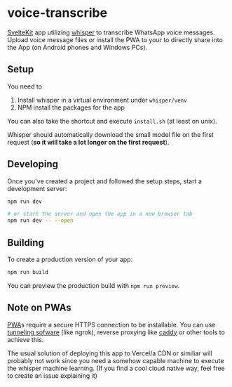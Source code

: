 # voice-transcribe

[SvelteKit](https://kit.svelte.dev/) app utilizing [whisper](https://github.com/openai/whisper) to transcribe WhatsApp voice messages.
Upload voice message files or install the PWA to your to directly share into the App (on Android phones and Windows PCs).

## Setup

You need to

1. Install whisper in a virtual environment under `whisper/venv`
2. NPM install the packages for the app

You can also take the shortcut and execute `install.sh` (at least on unix).

Whisper should automatically download the small model file on the first request (**so it will take a lot longer on the first request**).

## Developing

Once you've created a project and followed the setup steps, start a development server:

```bash
npm run dev

# or start the server and open the app in a new browser tab
npm run dev -- --open
```

## Building

To create a production version of your app:

```bash
npm run build
```

You can preview the production build with `npm run preview`.

## Note on PWAs

[PWA](https://web.dev/progressive-web-apps/)s require a secure HTTPS connection to be installable. You can use [tunneling sofware](https://github.com/anderspitman/awesome-tunneling) (like ngrok), reverse proxying like [caddy](https://caddyserver.com/) or other tools to achieve this.

The usual solution of deploying this app to Vercel/a CDN or similiar will probably not work since you need a somehow capable machine to execute the whisper machine learning.
(If you find a cool cloud native way, feel free to create an issue explaining it)
